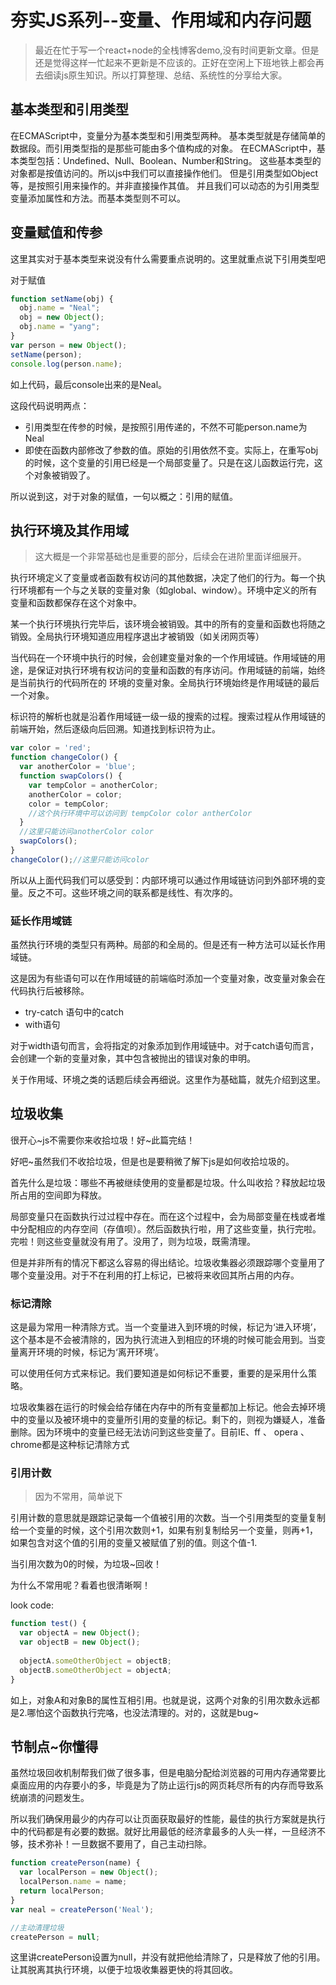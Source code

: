# 夯实JS系列--变量、作用域和内存问题
>最近在忙于写一个react+node的全栈博客demo,没有时间更新文章。但是还是觉得这样一忙起来不更新是不应该的。正好在空闲上下班地铁上都会再去细读js原生知识。所以打算整理、总结、系统性的分享给大家。

## 基本类型和引用类型
在ECMAScript中，变量分为基本类型和引用类型两种。
基本类型就是存储简单的数据段。而引用类型指的是那些可能由多个值构成的对象。
在ECMAScript中，基本类型包括：Undefined、Null、Boolean、Number和String。
这些基本类型的对象都是按值访问的。所以js中我们可以直接操作他们。
但是引用类型如Object等，是按照引用来操作的。并非直接操作其值。
并且我们可以动态的为引用类型变量添加属性和方法。而基本类型则不可以。

## 变量赋值和传参
这里其实对于基本类型来说没有什么需要重点说明的。这里就重点说下引用类型吧

对于赋值
```javascript
function setName(obj) {
  obj.name = "Neal";
  obj = new Object();
  obj.name = "yang";
}
var person = new Object();
setName(person);
console.log(person.name);
```
如上代码，最后console出来的是Neal。

这段代码说明两点：
- 引用类型在传参的时候，是按照引用传递的，不然不可能person.name为Neal
- 即使在函数内部修改了参数的值。原始的引用依然不变。实际上，在重写obj的时候，这个变量的引用已经是一个局部变量了。只是在这儿函数运行完，这个对象被销毁了。

所以说到这，对于对象的赋值，一句以概之：引用的赋值。

## 执行环境及其作用域
> 这大概是一个非常基础也是重要的部分，后续会在进阶里面详细展开。

执行环境定义了变量或者函数有权访问的其他数据，决定了他们的行为。每一个执行环境都有一个与之关联的变量对象（如global、window）。环境中定义的所有变量和函数都保存在这个对象中。

某一个执行环境执行完毕后，该环境会被销毁。其中的所有的变量和函数也将随之销毁。全局执行环境知道应用程序退出才被销毁（如关闭网页等）

当代码在一个环境中执行的时候，会创建变量对象的一个作用域链。作用域链的用途，是保证对执行环境有权访问的变量和函数的有序访问。作用域链的前端，始终是当前执行的代码所在的
环境的变量对象。全局执行环境始终是作用域链的最后一个对象。

标识符的解析也就是沿着作用域链一级一级的搜索的过程。搜索过程从作用域链的前端开始，然后逐级向后回溯。知道找到标识符为止。

```javascript
var color = 'red';
function changeColor() {
  var anotherColor = 'blue';
  function swapColors() {
    var tempColor = anotherColor;
    anotherColor = color;
    color = tempColor;
    //这个执行环境中可以访问到 tempColor color antherColor
  }
  //这里只能访问anotherColor color
  swapColors();
}
changeColor();//这里只能访问color
```

所以从上面代码我们可以感受到：内部环境可以通过作用域链访问到外部环境的变量。反之不可。这些环境之间的联系都是线性、有次序的。

### 延长作用域链
虽然执行环境的类型只有两种。局部的和全局的。但是还有一种方法可以延长作用域链。

这是因为有些语句可以在作用域链的前端临时添加一个变量对象，改变量对象会在代码执行后被移除。

- try-catch 语句中的catch
- with语句

对于width语句而言，会将指定的对象添加到作用域链中。对于catch语句而言，会创建一个新的变量对象，其中包含被抛出的错误对象的申明。

关于作用域、环境之类的话题后续会再细说。这里作为基础篇，就先介绍到这里。

## 垃圾收集

很开心~js不需要你来收拾垃圾！好~此篇完结！

好吧~虽然我们不收拾垃圾，但是也是要稍微了解下js是如何收拾垃圾的。

首先什么是垃圾：哪些不再被继续使用的变量都是垃圾。什么叫收拾？释放起垃圾所占用的空间即为释放。

局部变量只在函数执行过过程中存在。而在这个过程中，会为局部变量在栈或者堆中分配相应的内存空间（存值呗）。然后函数执行啦，用了这些变量，执行完啦。完啦！则这些变量就没有用了。没用了，则为垃圾，既需清理。

但是并非所有的情况下都这么容易的得出结论。垃圾收集器必须跟踪哪个变量用了哪个变量没用。对于不在利用的打上标记，已被将来收回其所占用的内存。

### 标记清除
这是最为常用一种清除方式。当一个变量进入到环境的时候，标记为‘进入环境’，这个基本是不会被清除的，因为执行流进入到相应的环境的时候可能会用到。当变量离开环境的时候，标记为‘离开环境’。

可以使用任何方式来标记。我们要知道是如何标记不重要，重要的是采用什么策略。

垃圾收集器在运行的时候会给存储在内存中的所有变量都加上标记。他会去掉环境中的变量以及被环境中的变量所引用的变量的标记。剩下的，则视为嫌疑人，准备删除。因为环境中的变量已经无法访问到这些变量了。目前IE、ff 、 opera 、 chrome都是这种标记清除方式

### 引用计数
> 因为不常用，简单说下

引用计数的意思就是跟踪记录每一个值被引用的次数。当一个引用类型的变量复制给一个变量的时候，这个引用次数则+1，如果有别复制给另一个变量，则再+1，如果包含对这个值的引用的变量又被赋值了别的值。则这个值-1.

当引用次数为0的时候，为垃圾~回收！

为什么不常用呢？看着也很清晰啊！

look  code:
```javascript
function test() {
  var objectA = new Object();
  var objectB = new Object();
  
  objectA.someOtherObject = objectB;
  objectB.someOtherObject = objectA;
}
```
如上，对象A和对象B的属性互相引用。也就是说，这两个对象的引用次数永远都是2.哪怕这个函数执行完咯，也没法清理的。对的，这就是bug~

## 节制点~你懂得
虽然垃圾回收机制帮我们做了很多事，但是电脑分配给浏览器的可用内存通常要比桌面应用的内存要小的多，毕竟是为了防止运行js的网页耗尽所有的内存而导致系统崩溃的问题发生。

所以我们确保用最少的内存可以让页面获取最好的性能，最佳的执行方案就是执行中的代码都是有必要的数据。就好比用最低的经济拿最多的人头一样，一旦经济不够，技术弥补！一旦数据不要用了，自己主动扫除。

```javascript
function createPerson(name) {
  var localPerson = new Object();
  localPerson.name = name;
  return localPerson;
}
var neal = createPerson('Neal');

//主动清理垃圾
createPerson = null;
```

这里讲createPerson设置为null，并没有就把他给清除了，只是释放了他的引用。让其脱离其执行环境，以便于垃圾收集器更快的将其回收。

